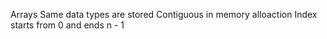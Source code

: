 Arrays
    Same data types are stored 
    Contiguous in memory alloaction
    Index starts from 0 and ends n - 1 